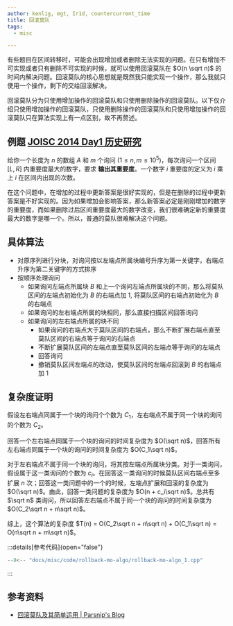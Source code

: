 ```yaml
---
author: kenlig, mgt, Ir1d, countercurrent_time
title: 回滚莫队
tags:
  - misc

---
```


有些题目在区间转移时，可能会出现增加或者删除无法实现的问题。在只有增加不可实现或者只有删除不可实现的时候，就可以使用回滚莫队在 $O(n \sqrt n)$ 的时间内解决问题。回滚莫队的核心思想就是既然我只能实现一个操作，那么我就只使用一个操作，剩下的交给回滚解决。

回滚莫队分为只使用增加操作的回滚莫队和只使用删除操作的回滚莫队。以下仅介绍只使用增加操作的回滚莫队，只使用删除操作的回滚莫队和只使用增加操作的回滚莫队只在算法实现上有一点区别，故不再赘述。

## 例题 [JOISC 2014 Day1 历史研究](https://loj.ac/problem/2874)

给你一个长度为 $n$ 的数组 $A$ 和 $m$ 个询问 $(1 \leq n, m \leq 10^5)$，每次询问一个区间 $[L, R]$ 内重要度最大的数字，要求 **输出其重要度**。一个数字 $i$ 重要度的定义为 $i$ 乘上 $i$ 在区间内出现的次数。

在这个问题中，在增加的过程中更新答案是很好实现的，但是在删除的过程中更新答案是不好实现的。因为如果增加会影响答案，那么新答案必定是刚刚增加的数字的重要度，而如果删除过后区间重要度最大的数字改变，我们很难确定新的重要度最大的数字是哪一个。所以，普通的莫队很难解决这个问题。

## 具体算法

*   对原序列进行分块，对询问按以左端点所属块编号升序为第一关键字，右端点升序为第二关键字的方式排序
*   按顺序处理询问
    *   如果询问左端点所属块 $B$ 和上一个询问左端点所属块的不同，那么将莫队区间的左端点初始化为 $B$ 的右端点加 1, 将莫队区间的右端点初始化为 $B$ 的右端点
    *   如果询问的左右端点所属的块相同，那么直接扫描区间回答询问
    *   如果询问的左右端点所属的块不同
        *   如果询问的右端点大于莫队区间的右端点，那么不断扩展右端点直至莫队区间的右端点等于询问的右端点
        *   不断扩展莫队区间的左端点直至莫队区间的左端点等于询问的左端点
        *   回答询问
        *   撤销莫队区间左端点的改动，使莫队区间的左端点回滚到 $B$ 的右端点加 1

## 复杂度证明

假设左右端点同属于一个块的询问个个数为 $C_1$，左右端点不属于同一个块的询问的个数为 $C_2$。

回答一个左右端点同属于一个块的询问的时间复杂度为 $O(\sqrt n)$，回答所有左右端点同属于一个块的询问的时间复杂度为 $O(C_1\sqrt n)$。

对于左右端点不属于同一个块的询问，将其按左端点所属块分类。对于一类询问，假设属于这一类询问的个数为 $c_i$。在回答这一类询问的时候莫队区间右端点至多扩展 $n$ 次；回答这一类问题中的一个的时候，左端点扩展和回滚的复杂度为 $O(\sqrt n)$。由此，回答一类问题的复杂度为 $O(n + c_i\sqrt n)$。总共有 $\sqrt n$ 类询问，所以回答左右端点不属于同一个块的询问的时间复杂度为 $O(C_2\sqrt n + n\sqrt n)$。

综上，这个算法的复杂度 $T(n) = O(C_2\sqrt n + n\sqrt n) + O(C_1\sqrt n) = O(n\sqrt n + m\sqrt n)$。

:::details[参考代码]{open="false"}
```cpp
--8<-- "docs/misc/code/rollback-mo-algo/rollback-mo-algo_1.cpp"
```
:::

## 参考资料

*   [回滚莫队及其简单运用 | Parsnip's Blog](https://www.cnblogs.com/Parsnip/p/10969989.html)
